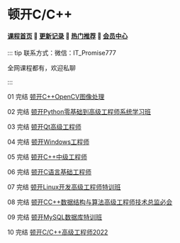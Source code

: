 # 顿开C/C++

#### [**课程首页**](../../README.md) 💖 [**更新记录**](./gxjl-2023.md) 💖 [**热门推荐**](./rmtj.md) 💖 [**会员中心**](./vip.md)

::: tip
联系方式：微信：IT_Promise777

全网课程都有，欢迎私聊

 

:::

01 完结 [顿开C++OpenCV图像处理](https://ke.qq.com/course/5590726)

02 完结 [顿开Python零基础到高级工程师系统学习班](https://ke.qq.com/course/2233399)

03 完结 [顿开Qt高级工程师](https://ke.qq.com/course/426109)

04 完结 [顿开Windows工程师](https://ke.qq.com/course/426098)

05 完结 [顿开C++中级工程师](https://ke.qq.com/course/426094)

06 完结 [顿开C语言基础工程师](https://ke.qq.com/course/426085)

07 完结 [顿开Linux开发高级工程师特训班](https://ke.qq.com/course/2350662)

08 完结 [顿开CC++数据结构与算法高级工程师技术总监必会](https://ke.qq.com/course/2770822)

09 完结 [顿开MySQL数据库特训班](https://ke.qq.com/course/3456072)

10 完结 [顿开C/C++高级工程师2022](https://ke.qq.com/course/package/47576)